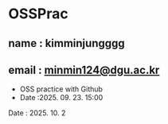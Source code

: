 # OSSPrac
## name : kimminjungggg
## email : minmin124@dgu.ac.kr


- OSS practice with Github
- Date :2025. 09. 23. 15:00

Date : 2025. 10. 2